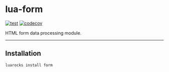 # lua-form

[![test](https://github.com/mah0x211/lua-form/actions/workflows/test.yml/badge.svg)](https://github.com/mah0x211/lua-form/actions/workflows/test.yml)
[![codecov](https://codecov.io/gh/mah0x211/lua-form/branch/master/graph/badge.svg)](https://codecov.io/gh/mah0x211/lua-form)

HTML form data processing module.

***

## Installation

```
luarocks install form
```
